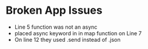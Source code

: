 # Broken App Issues

- Line 5 function was not an async
- placed async keyword in in map function on Line 7
- On line 12 they used .send instead of .json
